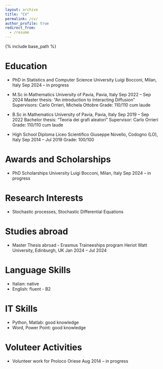 ```yaml
---
layout: archive
title: "CV"
permalink: /cv/
author_profile: true
redirect_from:
  - /resume
---
```


{% include base_path %}



Education
======
* PhD in Statistics and Computer Science
University Luigi Bocconi, Milan, Italy
Sep 2024 – in progress

* M.Sc in  Mathematics 
University of Pavia, Pavia, Italy
Sep 2022 – Sep 2024
Master thesis: “An introduction to Interacting Diffusion”
Supervisors: Carlo Orrieri, Michela Ottobre
Grade: 110/110 cum laude

* B.Sc in  Mathematics 
University of Pavia, Pavia, Italy
Sep 2019 – Sep 2022
Bachelor thesis: “Teoria dei grafi aleatori”
Supervisor: Carlo Orrieri
Grade: 110/110 cum laude

* High School Diploma 
Liceo Scientifico Giuseppe Novello, Codogno (LO), Italy
Sep 2014 – Jul 2019
Grade: 100/100

Awards and Scholarships 
======
* PhD Scholarships
University Luigi Bocconi, Milan, Italy
Sep 2024 – in progress

Research Interests
======
* Stochastic processes, Stochastic Differential Equations


Studies abroad
======
* Master Thesis abroad - Erasmus Traineeships program
Heriot Watt University, Edinburgh, UK
Jan 2024 – Jul 2024

Language  Skills
======
* Italian: native
* English: fluent - B2 


IT  Skills
======
* Python, Matlab: good knowledge
* Word, Power Point: good knowledge


Voluteer Activities
======
* Volunteer work for Proloco Oriese
Aug 2014 – in progress

